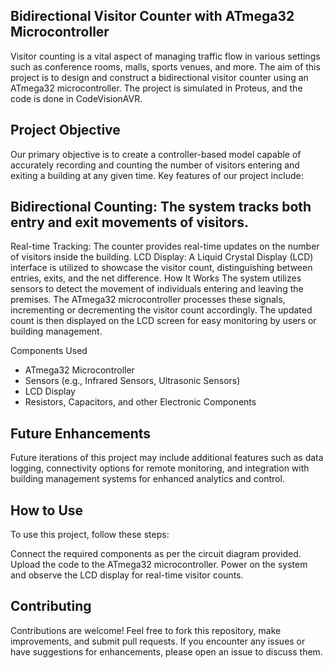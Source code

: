 ## Bidirectional Visitor Counter with ATmega32 Microcontroller
Visitor counting is a vital aspect of managing traffic flow in various settings such as conference rooms, malls, sports venues, and more. The aim of this project is to design and construct a bidirectional visitor counter using an ATmega32 microcontroller. The project is simulated in Proteus, and the code is done in CodeVisionAVR.

## Project Objective
Our primary objective is to create a controller-based model capable of accurately recording and counting the number of visitors entering and exiting a building at any given time. Key features of our project include:

## Bidirectional Counting: The system tracks both entry and exit movements of visitors.
Real-time Tracking: The counter provides real-time updates on the number of visitors inside the building.
LCD Display: A Liquid Crystal Display (LCD) interface is utilized to showcase the visitor count, distinguishing between entries, exits, and the net difference.
How It Works
The system utilizes sensors to detect the movement of individuals entering and leaving the premises. The ATmega32 microcontroller processes these signals, incrementing or decrementing the visitor count accordingly. The updated count is then displayed on the LCD screen for easy monitoring by users or building management.

Components Used
- ATmega32 Microcontroller
- Sensors (e.g., Infrared Sensors, Ultrasonic Sensors)
- LCD Display
- Resistors, Capacitors, and other Electronic Components

## Future Enhancements
Future iterations of this project may include additional features such as data logging, connectivity options for remote monitoring, and integration with building management systems for enhanced analytics and control.

## How to Use
To use this project, follow these steps:

Connect the required components as per the circuit diagram provided.
Upload the code to the ATmega32 microcontroller.
Power on the system and observe the LCD display for real-time visitor counts.

## Contributing
Contributions are welcome! Feel free to fork this repository, make improvements, and submit pull requests. If you encounter any issues or have suggestions for enhancements, please open an issue to discuss them.

